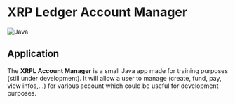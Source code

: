 # XRP Ledger Account Manager

![Java](https://img.shields.io/badge/Java-17+-green.svg)

## Application

The **XRPL Account Manager** is a small Java app made for training purposes (still under development).
It will allow a user to manage (create, fund, pay, view infos,...) for various account which could be useful for development purposes.
